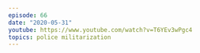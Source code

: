 ```yaml
---
episode: 66
date: "2020-05-31"
youtube: https://www.youtube.com/watch?v=T6YEv3wPgc4
topics: police militarization
---
```

